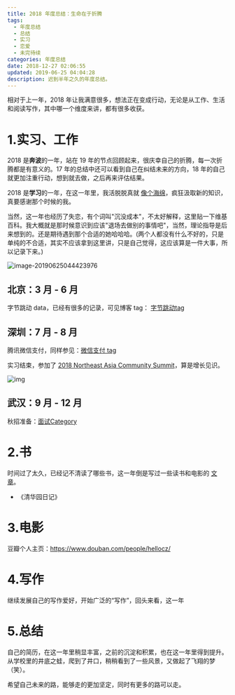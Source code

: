 ```yaml
---
title: 2018 年度总结：生命在于折腾
tags:
  - 年度总结
  - 总结
  - 实习
  - 恋爱
  - 未完待续
categories: 年度总结
date: 2018-12-27 02:06:55
updated: 2019-06-25 04:04:28
description: 迟到半年之久的年度总结。
---
```


相对于上一年，2018 年让我满意很多，想法正在变成行动，无论是从工作、生活和阅读写作，其中哪一个维度来讲，都有很多收获。

<!-- more -->

# 1.实习、工作

2018 是**奔波**的一年，站在 19 年的节点回顾起来，很庆幸自己的折腾，每一次折腾都是有意义的。17 年的总结中还可以看到自己在纠结未来的方向，18 年的自己就更加注重行动，想到就去做，之后再来评估结果。

2018 是**学习**的一年，在这一年里，我活脱脱真就 [像个海绵](https://hellogod.cn/2018-04-12/learning-from-colleagues/)，疯狂汲取新的知识，真要感谢那个时候的我。

当然，这一年也经历了失恋，有个词叫"沉没成本"，不太好解释，这里贴一下维基百科。我大概就是那时候意识到应该"退场去做别的事情吧"，当然，理论指导是后来想到的。还是期待遇到那个合适的她哈哈哈。(两个人都没有什么不好的，只是单纯的不合适，其实不应该拿到这里讲，只是自己觉得，这应该算是一件大事，所以记录下来。)

![image-20190625044423976](http://ww4.sinaimg.cn/large/006tNc79ly1g4cx22p1pvj31w80ko48t.jpg)

## 北京：3 月 - 6 月

字节跳动 data，已经有很多的记录，可见博客 tag： [字节跳动tag](https://hellogod.cn/tags/%E5%AD%97%E8%8A%82%E8%B7%B3%E5%8A%A8/)

## 深圳：7 月 - 8 月

腾讯微信支付，同样参见：[微信支付 tag](https://hellogod.cn/tags/%E5%BE%AE%E4%BF%A1%E6%94%AF%E4%BB%98/)

实习结束，参加了 [2018 Northeast Asia Community Summit](https://hellogod.cn/2018-08-25/northeast-asia-coummunity-summit-day/)，算是增长见识。

![img](https://ws2.sinaimg.cn/large/006tNbRwly1fuv8pivengj30xx0n2te0.jpg)

## 武汉：9 月 - 12 月 

秋招准备：[面试Category](https://hellogod.cn/categories/%E9%9D%A2%E8%AF%95/)

# 2.书

时间过了太久，已经记不清读了哪些书，这一年倒是写过一些读书和电影的 [文章](https://hellogod.cn/2018-11-21/reading-and-writing/)。

- 《清华园日记》

# 3.电影

豆瓣个人主页：https://www.douban.com/people/hellocz/

# 4.写作

继续发展自己的写作爱好，开始广泛的“写作”，回头来看，这一年

# 5.总结

自己的简历，在这一年里稍显丰富，之前的沉淀和积累，也在这一年里得到提升。从学校里的井底之蛙，爬到了井口，稍稍看到了一些风景，又做起了飞翔的梦（笑）。

希望自己未来的路，能够走的更加坚定，同时有更多的路可以走。




